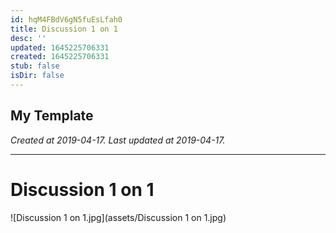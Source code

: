 ```yaml
---
id: hqM4FBdV6gN5fuEsLfah0
title: Discussion 1 on 1
desc: ''
updated: 1645225706331
created: 1645225706331
stub: false
isDir: false
---
```

My Template
---

_Created at 2019-04-17._
_Last updated at 2019-04-17._




---

# Discussion 1 on 1


![Discussion 1 on 1.jpg](assets/Discussion 1 on 1.jpg)

